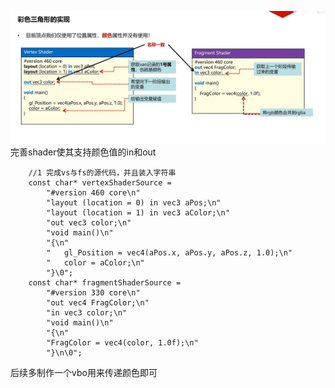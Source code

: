 ![输入图片说明](/imgs/2024-10-22/ERw4NgfAI7Pf1ioE.png)完善shader使其支持颜色值的in和out
```
    //1 完成vs与fs的源代码，并且装入字符串
    const char* vertexShaderSource =
        "#version 460 core\n"
        "layout (location = 0) in vec3 aPos;\n"
        "layout (location = 1) in vec3 aColor;\n"
        "out vec3 color;\n"
        "void main()\n"
        "{\n"
        "   gl_Position = vec4(aPos.x, aPos.y, aPos.z, 1.0);\n"
        "   color = aColor;\n"
        "}\0";
    const char* fragmentShaderSource =
        "#version 330 core\n"
        "out vec4 FragColor;\n"
        "in vec3 color;\n"
        "void main()\n"
        "{\n"
        "FragColor = vec4(color, 1.0f);\n"
        "}\n\0";

```
后续多制作一个vbo用来传递颜色即可
<!--stackedit_data:
eyJoaXN0b3J5IjpbLTIxOTc3NDY1N119
-->